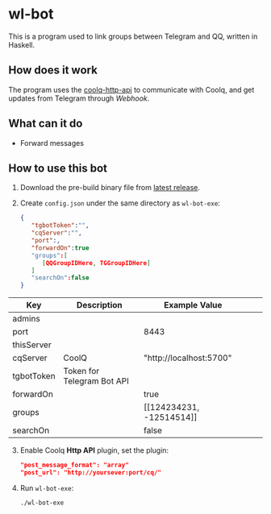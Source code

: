 # wl-bot

This is a program used to link groups between Telegram and QQ, written in Haskell.

## How does it work

The program uses the [coolq-http-api](https://github.com/richardchien/coolq-http-api) to communicate with Coolq, and get updates from Telegram through _Webhook_.

## What can it do

- Forward messages

## How to use this bot

1. Download the pre-build binary file from [latest release](https://github.com/Nutr1t07/wl-bot/releases/latest).

2. Create `config.json` under the same directory as `wl-bot-exe`:

   ```json
   {
      "tgbotToken":"",
      "cqServer":"",
      "port":,
      "forwardOn":true
      "groups":[
         [QQGroupIDHere, TGGroupIDHere]
      ]
      "searchOn":false
   }
   ```

| Key        | Description                | Example Value            |   |   |
|------------|----------------------------|--------------------------|---|---|
| admins     |                            |                          |   |   |
| port       |                            | 8443                     |   |   |
| thisServer |                            |                          |   |   |
| cqServer   | CoolQ                      | "http://localhost:5700"  |   |   |
| tgbotToken | Token for Telegram Bot API |                          |   |   |
| forwardOn  |                            | true                     |   |   |
| groups     |                            | [[124234231, -12514514]] |   |   |
| searchOn   |                            | false                    |   |   |


3. Enable Coolq **Http API** plugin, set the plugin:

   ```json
   "post_message_format": "array"
   "post_url": "http://yoursever:port/cq/"
   ```

4. Run `wl-bot-exe`:

   ```bash
   ./wl-bot-exe
   ```
